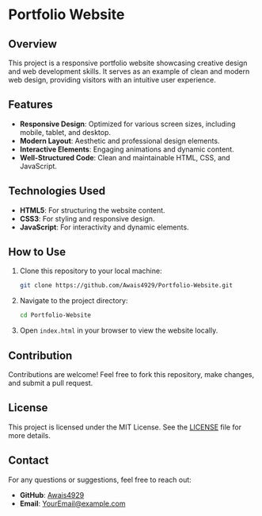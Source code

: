 # Portfolio Website

## Overview
This project is a responsive portfolio website showcasing creative design and web development skills. It serves as an example of clean and modern web design, providing visitors with an intuitive user experience.

## Features
- **Responsive Design**: Optimized for various screen sizes, including mobile, tablet, and desktop.
- **Modern Layout**: Aesthetic and professional design elements.
- **Interactive Elements**: Engaging animations and dynamic content.
- **Well-Structured Code**: Clean and maintainable HTML, CSS, and JavaScript.

## Technologies Used
- **HTML5**: For structuring the website content.
- **CSS3**: For styling and responsive design.
- **JavaScript**: For interactivity and dynamic elements.

## How to Use
1. Clone this repository to your local machine:
   ```bash
   git clone https://github.com/Awais4929/Portfolio-Website.git
   ```
2. Navigate to the project directory:
   ```bash
   cd Portfolio-Website
   ```
3. Open `index.html` in your browser to view the website locally.

## Contribution
Contributions are welcome! Feel free to fork this repository, make changes, and submit a pull request.

## License
This project is licensed under the MIT License. See the [LICENSE](LICENSE) file for more details.

## Contact
For any questions or suggestions, feel free to reach out:
- **GitHub**: [Awais4929](https://github.com/Awais4929)
- **Email**: [YourEmail@example.com](mailto:mt710782@gmail.com)

